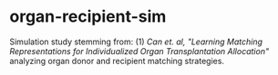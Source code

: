 # organ-recipient-sim
Simulation study stemming from: (1) *Can et. al, "Learning Matching Representations for Individualized Organ Transplantation Allocation"* analyzing organ donor and recipient matching strategies.

